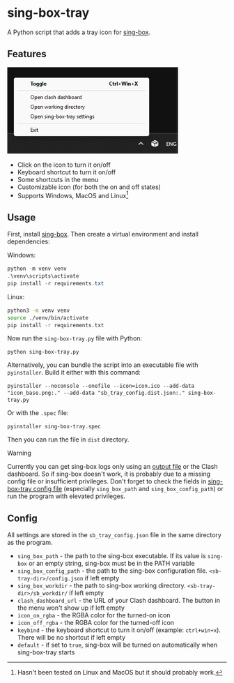 # sing-box-tray

A Python script that adds a tray icon for [sing-box](https://github.com/SagerNet/sing-box).

## Features

![Screenshot](screenshot.png)

- Click on the icon to turn it on/off
- Keyboard shortcut to turn it on/off
- Some shortcuts in the menu
- Customizable icon (for both the on and off states)
- Supports Windows, MacOS and Linux[^1]

[^1]: Hasn't been tested on Linux and MacOS but it should probably work.

## Usage

First, install [sing-box](https://github.com/SagerNet/sing-box). Then create a virtual environment and install dependencies:

Windows:

```powershell
python -m venv venv
.\venv\scripts\activate
pip install -r requirements.txt
```

Linux:

```bash
python3 -m venv venv
source ./venv/bin/activate
pip install -r requirements.txt
```

Now run the `sing-box-tray.py` file with Python:

```
python sing-box-tray.py
```

Alternatively, you can bundle the script into an executable file with `pyinstaller`. Build it either with this command:

```
pyinstaller --noconsole --onefile --icon=icon.ico --add-data "icon_base.png:." --add-data "sb_tray_config.dist.json:." sing-box-tray.py
```

Or with the `.spec` file:

```
pyinstaller sing-box-tray.spec
```

Then you can run the file in `dist` directory.

> [!WARNING]
>
> Currently you can get sing-box logs only using an [output file](https://sing-box.sagernet.org/configuration/log/#output) or the Clash dashboard. So if sing-box doesn't work, it is probably due to a missing config file or insufficient privileges. Don't forget to check the fields in [sing-box-tray config file](#Config) (especially `sing_box_path` and `sing_box_config_path`) or run the program with elevated privileges.

## Config

All settings are stored in the `sb_tray_config.json` file in the same directory as the program.

- `sing_box_path` - the path to the sing-box executable. If its value is `sing-box` or an empty string, sing-box must be in the PATH variable
- `sing_box_config_path` - the path to the sing-box configuration file. `<sb-tray-dir>/config.json` if left empty
- `sing_box_workdir` - the path to sing-box working directory. `<sb-tray-dir>/sb_workdir/` if left empty
- `clash_dashboard_url` - the URL of your Clash dashboard. The button in the menu won't show up if left empty
- `icon_on_rgba` - the RGBA color for the turned-on icon
- `icon_off_rgba` - the RGBA color for the turned-off icon
- `keybind` - the keyboard shortcut to turn it on/off (example: `ctrl+win+x`). There will be no shortcut if left empty
- `default` - if set to `true`, sing-box will be turned on automatically when sing-box-tray starts